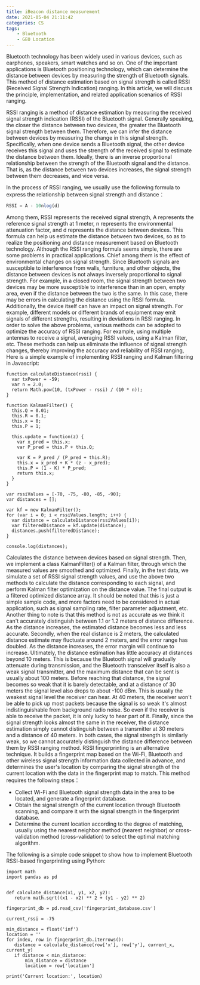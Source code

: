```yaml
---
title: iBeacon distance measurement
date: 2021-05-04 21:11:42
categories: CS
tags:
    - Bluetooth
    - GEO Location
---
```



Bluetooth technology has been widely used in various devices, such as earphones, speakers, smart watches and so on. One of the important applications is Bluetooth positioning technology, which can determine the distance between devices by measuring the strength of Bluetooth signals. This method of distance estimation based on signal strength is called RSSI (Received Signal Strength Indication) ranging. In this article, we will discuss the principle, implementation, and related application scenarios of RSSI ranging.



RSSI ranging is a method of distance estimation by measuring the received signal strength indication (RSSI) of the Bluetooth signal. Generally speaking, the closer the distance between two devices, the greater the Bluetooth signal strength between them. Therefore, we can infer the distance between devices by measuring the change in this signal strength.
Specifically, when one device sends a Bluetooth signal, the other device receives this signal and uses the strength of the received signal to estimate the distance between them. Ideally, there is an inverse proportional relationship between the strength of the Bluetooth signal and the distance. That is, as the distance between two devices increases, the signal strength between them decreases, and vice versa.

In the process of RSSI ranging, we usually use the following formula to express the relationship between signal strength and distance：

```javascript
RSSI = A - 10nlog(d)
```

Among them, RSSI represents the received signal strength, A represents the reference signal strength at 1 meter, n represents the environmental attenuation factor, and d represents the distance between devices. This formula can help us estimate the distance between two devices, so as to realize the positioning and distance measurement based on Bluetooth technology.
Although the RSSI ranging formula seems simple, there are some problems in practical applications. Chief among them is the effect of environmental changes on signal strength. Since Bluetooth signals are susceptible to interference from walls, furniture, and other objects, the distance between devices is not always inversely proportional to signal strength.
For example, in a closed room, the signal strength between two devices may be more susceptible to interference than in an open, empty area, even if the distance between the two is the same. In this case, there may be errors in calculating the distance using the RSSI formula.
Additionally, the device itself can have an impact on signal strength. For example, different models or different brands of equipment may emit signals of different strengths, resulting in deviations in RSSI ranging.
In order to solve the above problems, various methods can be adopted to optimize the accuracy of RSSI ranging. For example, using multiple antennas to receive a signal, averaging RSSI values, using a Kalman filter, etc. These methods can help us eliminate the influence of signal strength changes, thereby improving the accuracy and reliability of RSSI ranging,
Here is a simple example of implementing RSSI ranging and Kalman filtering in Javascript:

    function calculateDistance(rssi) {
      var txPower = -59; 
      var n = 2.0;
      return Math.pow(10, (txPower - rssi) / (10 * n));
    }

    function KalmanFilter() {
      this.Q = 0.01; 
      this.R = 0.1; 
      this.x = 0; 
      this.P = 1; 

      this.update = function(z) {
        var x_pred = this.x;
        var P_pred = this.P + this.Q;

        var K = P_pred / (P_pred + this.R);
        this.x = x_pred + K * (z - x_pred);
        this.P = (1 - K) * P_pred;
        return this.x;
      }
    }

    var rssiValues = [-70, -75, -80, -85, -90];
    var distances = [];

    var kf = new KalmanFilter();
    for (var i = 0; i < rssiValues.length; i++) {
      var distance = calculateDistance(rssiValues[i]);
      var filteredDistance = kf.update(distance);
      distances.push(filteredDistance);
    }

    console.log(distances);

Calculates the distance between devices based on signal strength. Then, we implement a class KalmanFilter() of a Kalman filter, through which the measured values are smoothed and optimized.
Finally, in the test data, we simulate a set of RSSI signal strength values, and use the above two methods to calculate the distance corresponding to each signal, and perform Kalman filter optimization on the distance value. The final output is a filtered optimized distance array.
It should be noted that this is just a simple sample code, and more factors need to be considered in actual application, such as signal sampling rate, filter parameter adjustment, etc.
Another thing to note is that this method is not as accurate as we think it can't accurately distinguish between 1.1 or 1.2 meters of distance difference. As the distance increases, the estimated distance becomes less and less accurate.
Secondly, when the real distance is 2 meters, the calculated distance estimate may fluctuate around 2 meters, and the error range has doubled. As the distance increases, the error margin will continue to increase. Ultimately, the distance estimation has little accuracy at distances beyond 10 meters.
This is because the Bluetooth signal will gradually attenuate during transmission, and the Bluetooth transceiver itself is also a weak signal transmitter, and the maximum distance that can be sent is usually about 100 meters. Before reaching that distance, the signal becomes so weak that it is barely detectable, and at a distance of 30 meters the signal level also drops to about -100 dBm. This is usually the weakest signal level the receiver can hear. At 40 meters, the receiver won't be able to pick up most packets because the signal is so weak it's almost indistinguishable from background radio noise. So even if the receiver is able to receive the packet, it is only lucky to hear part of it.
Finally, since the signal strength looks almost the same in the receiver, the distance estimation simply cannot distinguish between a transmitter at 30 meters and a distance of 40 meters. In both cases, the signal strength is similarly weak, so we cannot accurately distinguish the distance difference between them by RSSI ranging method.
RSSI fingerprinting is an alternative technique. It builds a fingerprint map based on the Wi-Fi, Bluetooth and other wireless signal strength information data collected in advance, and determines the user's location by comparing the signal strength of the current location with the data in the fingerprint map to match.
This method requires the following steps：

*   Collect Wi-Fi and Bluetooth signal strength data in the area to be located, and generate a fingerprint database.
*   Obtain the signal strength of the current location through Bluetooth scanning, and compare it with the signal strength in the fingerprint database.
*   Determine the current location according to the degree of matching, usually using the nearest neighbor method (nearest neighbor) or cross-validation method (cross-validation) to select the optimal matching algorithm.

The following is a simple code snippet to show how to implement Bluetooth RSSI-based fingerprinting using Python:

    import math
    import pandas as pd


    def calculate_distance(x1, y1, x2, y2):
       return math.sqrt((x1 - x2) ** 2 + (y1 - y2) ** 2)

    fingerprint_db = pd.read_csv('fingerprint_database.csv')

    current_rssi = -75

    min_distance = float('inf')
    location = ''
    for index, row in fingerprint_db.iterrows():
       distance = calculate_distance(row['x'], row['y'], current_x, current_y)
       if distance < min_distance:
           min_distance = distance
           location = row['location']
           
    print('Current location:', location)

